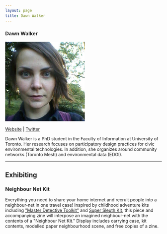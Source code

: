 ```yaml
---
layout: page
title: Dawn Walker
---
```

<h3>Dawn Walker</h3>
<img src="dawn-walker.png" width="256" />
<p><a href="http://dcwalker.ca/" target="_blank">Website</a> | <a href="https://twitter.com/dcwalk_" target="_blank">Twitter</a></p>
<p>Dawn Walker is a PhD student in the Faculty of Information at University of Toronto. Her research focuses on participatory design practices for civic environmental technologies. In addition, she organizes around community networks (Toronto Mesh) and environmental data (EDGI).</p>

<hr />
<h2>Exhibiting</h2>
<h3>Neighbour Net Kit</h3>
<p>Everything you need to share your home internet and recruit people into a neighbour-net in one travel case! Inspired by childhood adventure kits including <a href="http://thamesandkosmos.com/images/stories/virtuemart/product/630912_masterdetective_hi_rgb.jpg" target="_blank">"Master Detective Toolkit"</a> and <a href="https://www.alexbrands.com/product/pretend-play/super-sleuth-kit-2/" target="_blank">Super Sleuth Kit</a>, this piece and accompanying zine will interpose an imagined neighbour-net with the contents of a "Neighbour Net Kit." Display includes carrying case, kit contents, modelled paper neighbourhood scene, and free copies of a zine.</p>